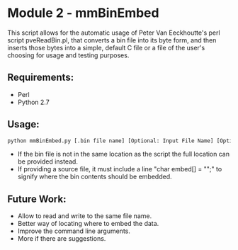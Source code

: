 # Module 2 - mmBinEmbed

This script allows for the automatic usage of Peter Van Eeckhoutte's perl script pveReadBin.pl, that converts a bin file into its byte form, and then inserts those bytes into a simple, default C file or a file of the user's choosing for usage and testing purposes.


## Requirements:

- Perl
- Python 2.7

## Usage:

```bash
python mmBinEmbed.py [.bin file name] [Optional: Input File Name] [Optional: Output file name]
```

- If the bin file is not in the same location as the script the full location can be provided instead.
- If providing a source file, it must include a line \"char embed[] = \"\";\" to signify where the bin contents should be embedded.

## Future Work:

- Allow to read and write to the same file name.
- Better way of locating where to embed the data.
- Improve the command line arguments.
- More if there are suggestions.
